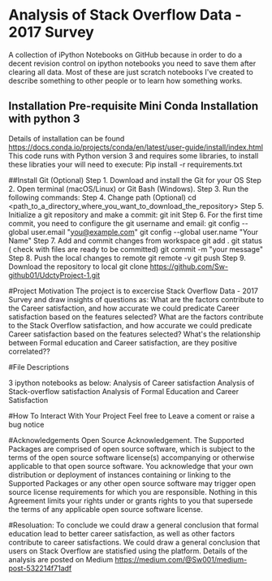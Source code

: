 # Analysis of Stack Overflow Data - 2017 Survey
A collection of iPython Notebooks on GitHub because in order to do a decent revision control on ipython notebooks you need to save them after clearing all data. Most of these are just scratch notebooks I've created to describe something to other people or to learn how something works.

## Installation Pre-requisite Mini Conda Installation with python 3
Details of installation can be found https://docs.conda.io/projects/conda/en/latest/user-guide/install/index.html 
This code runs with Python version 3 and requires some libraries, to install these libraties your will need to execute:
Pip install -r requirements.txt

##Install Git (Optional)
Step 1. Download and install the Git for your OS
Step 2. Open terminal (macOS/Linux) or Git Bash (Windows).
Step 3. Run the following commands:
Step 4. Change path (Optional)
cd <path_to_a_directory_where_you_want_to_download_the_repository>
Step 5. Initialize a git repository and make a commit:
git init
Step 6. For the first time commit, you need to configure the git username and email:
git config --global user.email "you@example.com"
git config --global user.name "Your Name"
Step 7. Add and commit changes from workspace
git add .
git status ( check with files are ready to be committed)
git commit -m "your message"
Step 8. Push the local changes to remote
git remote -v
git push
Step 9. Download the repository to local
git clone https://github.com/Sw-github01/UdctyProject-1.git

#Project Motivation
The project is to excercise Stack Overflow Data - 2017 Survey and draw insights of questions as:
What are the factors contribute to the Career satisfaction, and how accurate we could predicate Career satisfaction based on the features selected?
What are the factors contribute to the Stack Overflow satisfaction, and how accurate we could predicate Career satisfaction based on the features selected?
What's the relationship between Formal education and Career satisfaction, are they positive correlated??


#File Descriptions

3 ipython notebooks as below:
Analysis of Career satisfaction
Analysis of Stack-overflow satisfaction
Analysis of Formal Education and Career Satisfaction

#How To Interact With Your Project
Feel free to Leave a coment or raise a bug notice

#Acknowledgements
Open Source Acknowledgement. The Supported Packages are comprised of open source software, which is subject to the terms of the open source software license(s) accompanying or otherwise applicable to that open source software. You acknowledge that your own distribution or deployment of instances containing or linking to the Supported Packages or any other open source software may trigger open source license requirements for which you are responsible. Nothing in this Agreement limits your rights under or grants rights to you that supersede the terms of any applicable open source software license.


#Resoluation:
To conclude we could draw a general conclusion that formal education lead to better career satisfaction,  as well as other factors contribute to career satisfactions. We could draw a general conclusion that users on Stack Overflow are statisfied using the platform. Details of the analysis are posted on Medium https://medium.com/@Sw001/medium-post-532214f71adf

